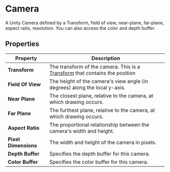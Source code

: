 # Camera

A Unity Camera defined by a Transform, field of view, near-plane, far-plane, aspect ratio, resolution. You can also access the color and depth buffer.

## Properties

| **Property**         | **Description**                                              |
| -------------------- | ------------------------------------------------------------ |
| **Transform**        | The transform of the camera. This is a [Transform](Type-Transform.md) that contains the position |
| **Field Of View**    | The height of the camera's view angle (in degrees) along the local y-axis. |
| **Near Plane**       | The closest plane, relative to the camera, at which drawing occurs. |
| **Far Plane**        | The furthest plane, relative to the camera, at which drawing occurs. |
| **Aspect Ratio**     | The proportional relationship between the camera's width and height. |
| **Pixel Dimensions** | The width and height of the camera in pixels.                |
| **Depth Buffer**     | Specifies the depth buffer for this camera.                  |
| **Color Buffer**     | Specifies the color buffer for this camera.                  |